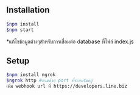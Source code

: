 ## Installation

```bash
$npm install
$npm start
```
*แก้ไขข้อมูลต่างๆสำหรับการเชื่อมต่อ database ที่ไฟล์ index.js

## Setup

```bash
$npm install ngrok
$ngrok http #ตามด้วย port ที่ระบบรันอยู่
เพิ่ม webhook url ที่ https://developers.line.biz
```
